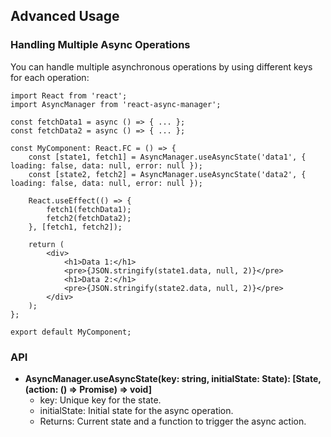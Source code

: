## Advanced Usage

### Handling Multiple Async Operations

You can handle multiple asynchronous operations by using different keys for each operation:

```
import React from 'react';
import AsyncManager from 'react-async-manager';

const fetchData1 = async () => { ... };
const fetchData2 = async () => { ... };

const MyComponent: React.FC = () => {
    const [state1, fetch1] = AsyncManager.useAsyncState('data1', { loading: false, data: null, error: null });
    const [state2, fetch2] = AsyncManager.useAsyncState('data2', { loading: false, data: null, error: null });

    React.useEffect(() => {
        fetch1(fetchData1);
        fetch2(fetchData2);
    }, [fetch1, fetch2]);

    return (
        <div>
            <h1>Data 1:</h1>
            <pre>{JSON.stringify(state1.data, null, 2)}</pre>
            <h1>Data 2:</h1>
            <pre>{JSON.stringify(state2.data, null, 2)}</pre>
        </div>
    );
};

export default MyComponent;
```

### API

- **AsyncManager.useAsyncState(key: string, initialState: State<T>): [State<T>, (action: () => Promise<T>) => void]**
  - key: Unique key for the state.
  - initialState: Initial state for the async operation.
  - Returns: Current state and a function to trigger the async action.